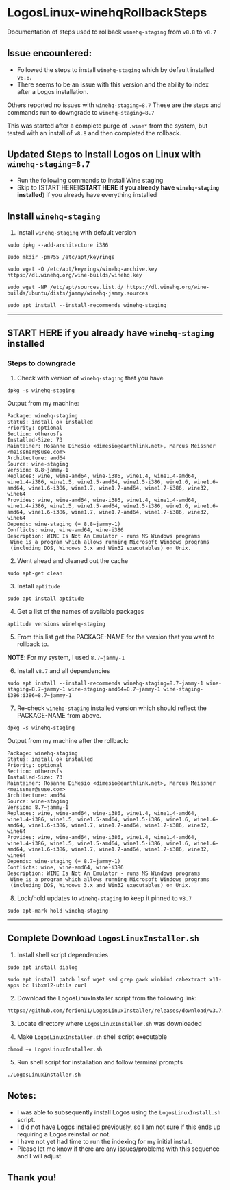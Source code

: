 # LogosLinux-winehqRollbackSteps
Documentation of steps used to rollback `winehq-staging` from `v8.8` to `v8.7`

## Issue encountered:
- Followed the steps to install `winehq-staging` which by default installed `v8.8`.
- There seems to be an issue with this version and the ability to index after a Logos installation.

Others reported no issues with `winehq-staging=8.7`
These are the steps and commands run to downgrade to `winehq-staging=8.7`

This was started after a complete purge of `.wine*` from the system, but tested with an install of `v8.8` and then completed the rollback.

## Updated Steps to Install Logos on Linux with `winehq-staging=8.7`

- Run the following commands to install Wine staging
- Skip to [START HERE](**START HERE if you already have `winehq-staging` installed**) if you already have everything installed

## Install `winehq-staging`

1. Install `winehq-staging` with default version

```
sudo dpkg --add-architecture i386
```

```
sudo mkdir -pm755 /etc/apt/keyrings
```

```
sudo wget -O /etc/apt/keyrings/winehq-archive.key https://dl.winehq.org/wine-builds/winehq.key
```

```
sudo wget -NP /etc/apt/sources.list.d/ https://dl.winehq.org/wine-builds/ubuntu/dists/jammy/winehq-jammy.sources
```

```
sudo apt install --install-recommends winehq-staging
```

---

## **START HERE if you already have `winehq-staging` installed**

### Steps to downgrade

1. Check with version of `winehq-staging` that you have

```
dpkg -s winehq-staging
```

Output from my machine:

```
Package: winehq-staging
Status: install ok installed
Priority: optional
Section: otherosfs
Installed-Size: 73
Maintainer: Rosanne DiMesio <dimesio@earthlink.net>, Marcus Meissner <meissner@suse.com>
Architecture: amd64
Source: wine-staging
Version: 8.8~jammy-1
Replaces: wine, wine-amd64, wine-i386, wine1.4, wine1.4-amd64, wine1.4-i386, wine1.5, wine1.5-amd64, wine1.5-i386, wine1.6, wine1.6-amd64, wine1.6-i386, wine1.7, wine1.7-amd64, wine1.7-i386, wine32, wine64
Provides: wine, wine-amd64, wine-i386, wine1.4, wine1.4-amd64, wine1.4-i386, wine1.5, wine1.5-amd64, wine1.5-i386, wine1.6, wine1.6-amd64, wine1.6-i386, wine1.7, wine1.7-amd64, wine1.7-i386, wine32, wine64
Depends: wine-staging (= 8.8~jammy-1)
Conflicts: wine, wine-amd64, wine-i386
Description: WINE Is Not An Emulator - runs MS Windows programs
 Wine is a program which allows running Microsoft Windows programs
 (including DOS, Windows 3.x and Win32 executables) on Unix.
```

2. Went ahead and cleaned out the cache

```
sudo apt-get clean
```

3. Install `aptitude`

```
sudo apt install aptitude
```

4. Get a list of the names of available packages

```
aptitude versions winehq-staging
```

5. From this list get the PACKAGE-NAME for the version that you want to rollback to.

**NOTE**: For my system, I used `8.7~jammy-1`

6. Install `v8.7` and all dependencies

```
sudo apt install --install-recommends winehq-staging=8.7~jammy-1 wine-staging=8.7~jammy-1 wine-staging-amd64=8.7~jammy-1 wine-staging-i386:i386=8.7~jammy-1
```

7. Re-check `winehq-staging` installed version which should reflect the PACKAGE-NAME from above.

```
dpkg -s winehq-staging
```

Output from my machine after the rollback:

```
Package: winehq-staging
Status: install ok installed
Priority: optional
Section: otherosfs
Installed-Size: 73
Maintainer: Rosanne DiMesio <dimesio@earthlink.net>, Marcus Meissner <meissner@suse.com>
Architecture: amd64
Source: wine-staging
Version: 8.7~jammy-1
Replaces: wine, wine-amd64, wine-i386, wine1.4, wine1.4-amd64, wine1.4-i386, wine1.5, wine1.5-amd64, wine1.5-i386, wine1.6, wine1.6-amd64, wine1.6-i386, wine1.7, wine1.7-amd64, wine1.7-i386, wine32, wine64
Provides: wine, wine-amd64, wine-i386, wine1.4, wine1.4-amd64, wine1.4-i386, wine1.5, wine1.5-amd64, wine1.5-i386, wine1.6, wine1.6-amd64, wine1.6-i386, wine1.7, wine1.7-amd64, wine1.7-i386, wine32, wine64
Depends: wine-staging (= 8.7~jammy-1)
Conflicts: wine, wine-amd64, wine-i386
Description: WINE Is Not An Emulator - runs MS Windows programs
 Wine is a program which allows running Microsoft Windows programs
 (including DOS, Windows 3.x and Win32 executables) on Unix.
```

8. Lock/hold updates to `winehq-staging` to keep it pinned to `v8.7`

```
sudo apt-mark hold winehq-staging
```

---

## Complete Download `LogosLinuxInstaller.sh`

1. Install shell script dependencies

```
sudo apt install dialog
```

```
sudo apt install patch lsof wget sed grep gawk winbind cabextract x11-apps bc libxml2-utils curl
```

2. Download the LogosLinuxInstaller script from the following link:

```
https://github.com/ferion11/LogosLinuxInstaller/releases/download/v3.7.1/LogosLinuxInstaller.sh
```

3. Locate directory where `LogosLinuxInstaller.sh` was downloaded

4. Make `LogosLinuxInstaller.sh` shell script executable

```
chmod +x LogosLinuxInstaller.sh
```

5. Run shell script for installation and follow terminal prompts

```
./LogosLinuxInstaller.sh
```

## **Notes:**
- I was able to subsequently install Logos using the `LogosLinuxInstall.sh` script.
- I did not have Logos installed previously, so I am not sure if this ends up requiring a Logos reinstall or not.
- I have not yet had time to run the indexing for my initial install.
- Please let me know if there are any issues/problems with this sequence and I will adjust.

## Thank you!
